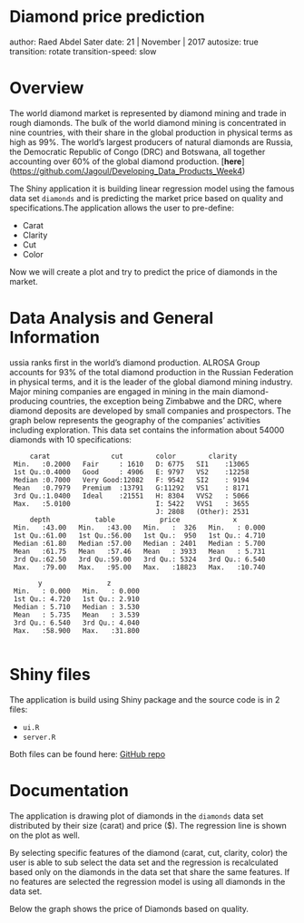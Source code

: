 <style type="text/css">

.reveal pre code {
  display: black; padding: 0.3em;
  font-size: 1em;
  
</style>


Diamond price prediction
========================================================
author: Raed Abdel Sater
date: 21 | November |   2017
autosize: true
transition: rotate
transition-speed: slow

Overview
========================================================
The world diamond market is represented by diamond mining and trade in rough diamonds. The bulk of the world diamond mining is concentrated in nine countries, with their share in the global production in physical terms as high as 99%. The world’s largest producers of natural diamonds are Russia, the Democratic Republic of Congo (DRC) and Botswana, all together accounting over 60% of the global diamond production. [**here**] (https://github.com/Jagoul/Developing_Data_Products_Week4)

The Shiny application it is building linear regression model using the famous data set `diamonds` and is predicting the market price based on quality and specifications.The application allows the user to pre-define:
- Carat
- Clarity
- Cut
- Color

Now we will create a plot and try to predict the price of diamonds in the market.

Data Analysis and General Information
========================================================

ussia ranks first in the world’s diamond production. ALROSA Group accounts for 93% of the total diamond production in the Russian Federation in physical terms, and it is the leader of the global diamond mining industry. Major mining companies are engaged in mining in the main diamond-producing countries, the exception being Zimbabwe and the DRC, where diamond deposits are developed by small companies and prospectors. The graph below represents the geography of the companies’ activities including exploration.
This data set contains the information about 54000 diamonds with 10 specifications:



```
     carat               cut        color        clarity     
 Min.   :0.2000   Fair     : 1610   D: 6775   SI1    :13065  
 1st Qu.:0.4000   Good     : 4906   E: 9797   VS2    :12258  
 Median :0.7000   Very Good:12082   F: 9542   SI2    : 9194  
 Mean   :0.7979   Premium  :13791   G:11292   VS1    : 8171  
 3rd Qu.:1.0400   Ideal    :21551   H: 8304   VVS2   : 5066  
 Max.   :5.0100                     I: 5422   VVS1   : 3655  
                                    J: 2808   (Other): 2531  
     depth           table           price             x         
 Min.   :43.00   Min.   :43.00   Min.   :  326   Min.   : 0.000  
 1st Qu.:61.00   1st Qu.:56.00   1st Qu.:  950   1st Qu.: 4.710  
 Median :61.80   Median :57.00   Median : 2401   Median : 5.700  
 Mean   :61.75   Mean   :57.46   Mean   : 3933   Mean   : 5.731  
 3rd Qu.:62.50   3rd Qu.:59.00   3rd Qu.: 5324   3rd Qu.: 6.540  
 Max.   :79.00   Max.   :95.00   Max.   :18823   Max.   :10.740  
                                                                 
       y                z         
 Min.   : 0.000   Min.   : 0.000  
 1st Qu.: 4.720   1st Qu.: 2.910  
 Median : 5.710   Median : 3.530  
 Mean   : 5.735   Mean   : 3.539  
 3rd Qu.: 6.540   3rd Qu.: 4.040  
 Max.   :58.900   Max.   :31.800  
                                  
```

Shiny files
========================================================

The application is build using Shiny package and the source code is in 2 files:
- `ui.R`
- `server.R`

Both files can be found here: [GitHub repo](https://github.com/Jagoul/Developing_Data_Products_Week4)

Documentation
========================================================

The application is drawing plot of diamonds in the `diamonds` data set distributed by their size (carat) and price ($). The regression line is shown on the plot as well. 

By selecting specific features of the diamond (carat, cut, clarity, color) the user is able to sub select the data set and the regression is recalculated based only on the diamonds in the data set that share the same features. If no features are selected the regression model is using all diamonds in the data set.

Below the graph shows the price of Diamonds based on quality.
